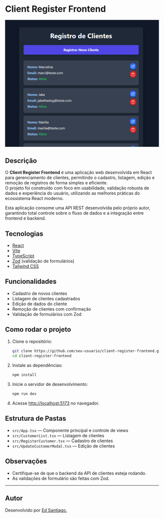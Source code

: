 # Client Register Frontend

![Demonstração da API](https://github.com/EdSantiag0/client-register-frontend/blob/desenvolvimento/assets/image.png)

## Descrição

O **Client Register Frontend** é uma aplicação web desenvolvida em React para gerenciamento de clientes, permitindo o cadastro, listagem, edição e remoção de registros de forma simples e eficiente.  
O projeto foi construído com foco em usabilidade, validação robusta de dados e experiência do usuário, utilizando as melhores práticas do ecossistema React moderno.

Esta aplicação consome uma API REST desenvolvida pelo próprio autor, garantindo total controle sobre o fluxo de dados e a integração entre frontend e backend.

## Tecnologias

- [React](https://react.dev/)
- [Vite](https://vitejs.dev/)
- [TypeScript](https://www.typescriptlang.org/)
- [Zod](https://zod.dev/) (validação de formulários)
- [Tailwind CSS](https://tailwindcss.com/)

## Funcionalidades

- Cadastro de novos clientes
- Listagem de clientes cadastrados
- Edição de dados do cliente
- Remoção de clientes com confirmação
- Validação de formulários com Zod

## Como rodar o projeto

1. Clone o repositório:

   ```bash
   git clone https://github.com/seu-usuario/client-register-frontend.git
   cd client-register-frontend
   ```

2. Instale as dependências:

   ```bash
   npm install
   ```

3. Inicie o servidor de desenvolvimento:

   ```bash
   npm run dev
   ```

4. Acesse [http://localhost:5173](http://localhost:5173) no navegador.

## Estrutura de Pastas

- `src/App.tsx` — Componente principal e controle de views
- `src/CustomerList.tsx` — Listagem de clientes
- `src/RegisterCustomer.tsx` — Cadastro de clientes
- `src/UpdateCustomerModal.tsx` — Edição de clientes

## Observações

- Certifique-se de que o backend da API de clientes esteja rodando.
- As validações de formulário são feitas com Zod.

---

## Autor

Desenvolvido por [Ed Santiago.](https://github.com/EdSantiag0)
